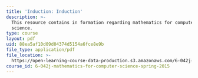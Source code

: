 ```yaml
---
title: 'Induction: Induction'
description: >-
  This resource contains in formation regarding mathematics for computer
  science.
type: course
layout: pdf
uid: 88ea5af10d09d04374d5154a6fce8e9b
file_type: application/pdf
file_location: >-
  https://open-learning-course-data-production.s3.amazonaws.com/6-042j-mathematics-for-computer-science-spring-2015/88ea5af10d09d04374d5154a6fce8e9b_MIT6_042JS16_Induction.pdf
course_id: 6-042j-mathematics-for-computer-science-spring-2015
---
```

